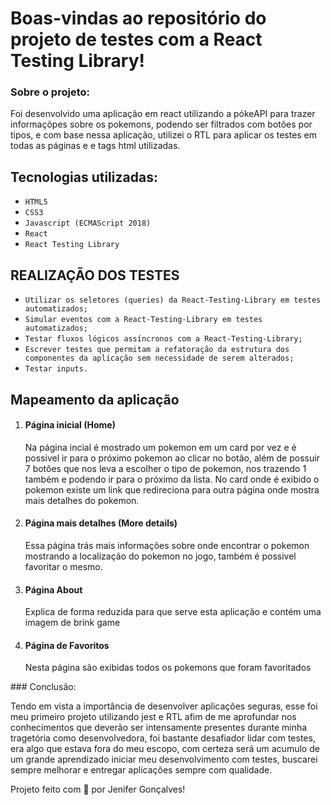 # Boas-vindas ao repositório do projeto de testes com a React Testing Library!

### Sobre o projeto:
Foi desenvolvido uma aplicação em react utilizando a pókeAPI para trazer informaçõpes sobre os pokemons, podendo ser filtrados com botões por tipos, e com base nessa aplicação, utilizei o RTL para aplicar os testes em todas as páginas e e tags html utilizadas.

##### <h2 id="tecnologias-utilizadas">Tecnologias utilizadas:</h2>

* `HTML5`
* `CSS3`
* `Javascript (ECMAScript 2018)`
* `React`
* `React Testing Library`

##### <h2 id="mapeamento">REALIZAÇÃO DOS TESTES </h2>

* `Utilizar os seletores (queries) da React-Testing-Library em testes automatizados;`
* `Simular eventos com a React-Testing-Library em testes automatizados;`
* `Testar fluxos lógicos assíncronos com a React-Testing-Library;`
* `Escrever testes que permitam a refatoração da estrutura dos componentes da aplicação sem necessidade de serem alterados;`
* `Testar inputs.`

##### <h2 id="mapeamento">Mapeamento da aplicação </h2>

<ol>
<li><h4>Página inicial (Home)</h4></li> 

<p>Na página incial é mostrado um pokemon em um card por vez e é possivel ir para o próximo pokemon ao clicar no botão, além de possuir 7 botões que nos leva a escolher o tipo de pokemon, nos trazendo 1 também e podendo ir para o próximo da lista. No card onde é exibido o pokemon existe um link que redireciona para outra página onde mostra mais detalhes do pokemon. </p>

<li><h4>Página mais detalhes (More details)</h4></li>

<p>Essa página trás mais informações sobre onde encontrar o pokemon mostrando a localização do pokemon no jogo, também é possivel favoritar o mesmo. </p>

<li><h4>Página About</h4></li>
<p> Explica de forma reduzida para que serve esta aplicação e contém uma imagem de brink game</p>

<li><h4> Página de Favoritos</h4></li>

<p>Nesta página são exibidas todos os pokemons que foram favoritados</p>
</ol>
### Conclusão:
 
<p>Tendo em vista a importância de desenvolver aplicações seguras, esse foi meu primeiro projeto utilizando jest e RTL afim de me aprofundar nos conhecimentos que deverão ser intensamente presentes durante minha tragetória como desenvolvedora, foi bastante desafiador lidar com testes, era algo que estava fora do meu escopo, com certeza será um acumulo de um grande aprendizado iniciar meu desenvolvimento com testes, buscarei sempre melhorar e entregar aplicações sempre com qualidade. </p>
  
  Projeto feito com 💙 por Jenifer Gonçalves!
